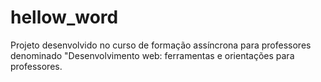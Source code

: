 # hellow_word
Projeto desenvolvido no curso de formação assíncrona para professores denominado "Desenvolvimento web: ferramentas e orientações para professores.
